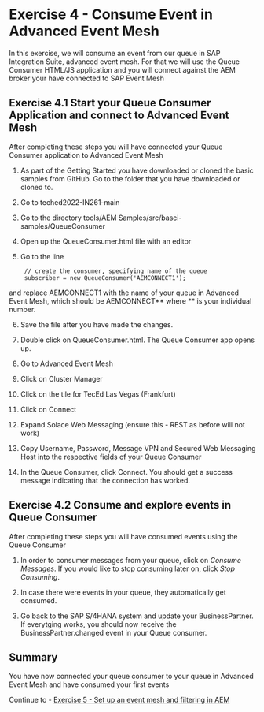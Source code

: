 # Exercise 4 - Consume Event in Advanced Event Mesh

In this exercise, we will consume an event from our queue in SAP Integration Suite, advanced event mesh. For that we will use the Queue Consumer HTML/JS application and you will connect against the AEM broker your have connected to SAP Event Mesh

## Exercise 4.1 Start your Queue Consumer Application and connect to Advanced Event Mesh

After completing these steps you will have connected your Queue Consumer application to Advanced Event Mesh

1. As part of the Getting Started you have downloaded or cloned the basic samples from GitHub. Go to the folder that you have downloaded or cloned to.

2. Go to teched2022-IN261-main

3. Go to the directory tools/AEM Samples/src/basci-samples/QueueConsumer

4. Open up the QueueConsumer.html file with an editor

5. Go to the line

        // create the consumer, specifying name of the queue
        subscriber = new QueueConsumer('AEMCONNECT1');
        
and replace AEMCONNECT1 with the name of your queue in Advanced Event Mesh, which should be AEMCONNECT** where ** is your individual number.

6. Save the file after you have made the changes.

7. Double click on QueueConsumer.html. The Queue Consumer app opens up.

8. Go to Advanced Event Mesh

9. Click on Cluster Manager

10. Click on the tile for TecEd Las Vegas (Frankfurt)

11. Click on Connect

12. Expand Solace Web Messaging (ensure this - REST as before will not work)

13. Copy Username, Password, Message VPN and Secured Web Messaging Host into the respective fields of your Queue Consumer

14. In the Queue Consumer, click Connect. You should get a success message indicating that the connection has worked.

## Exercise 4.2 Consume and explore events in Queue Consumer 

After completing these steps you will have consumed events using the Queue Consumer

1. In order to consumer messages from your queue, click on *Consume Messages*. If you would like to stop consuming later on, click *Stop Consuming*.

2. In case there were events in your queue, they automatically get consumed.

2. Go back to the SAP S/4HANA system and update your BusinessPartner. If everytging works, you should now receive the BusinessPartner.changed event in your Queue consumer.

## Summary

You have now connected your queue consumer to your queue in Advanced Event Mesh and have consumed your first events

Continue to - [Exercise 5 - Set up an event mesh and filtering in AEM](../ex5/README.md)


